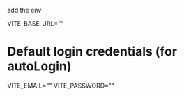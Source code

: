 add the env 

VITE_BASE_URL=""

# Default login credentials (for autoLogin)
VITE_EMAIL=""
VITE_PASSWORD=""
